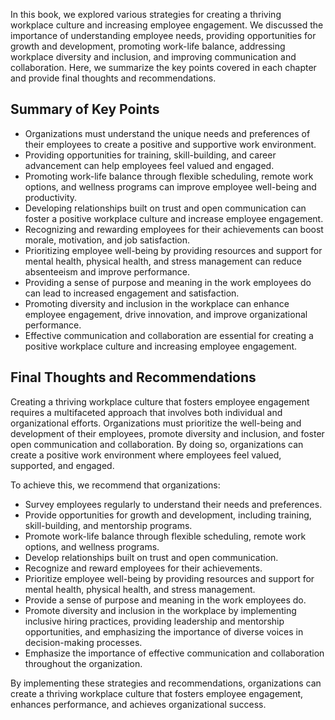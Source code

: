 
In this book, we explored various strategies for creating a thriving workplace culture and increasing employee engagement. We discussed the importance of understanding employee needs, providing opportunities for growth and development, promoting work-life balance, addressing workplace diversity and inclusion, and improving communication and collaboration. Here, we summarize the key points covered in each chapter and provide final thoughts and recommendations.

Summary of Key Points
---------------------

* Organizations must understand the unique needs and preferences of their employees to create a positive and supportive work environment.
* Providing opportunities for training, skill-building, and career advancement can help employees feel valued and engaged.
* Promoting work-life balance through flexible scheduling, remote work options, and wellness programs can improve employee well-being and productivity.
* Developing relationships built on trust and open communication can foster a positive workplace culture and increase employee engagement.
* Recognizing and rewarding employees for their achievements can boost morale, motivation, and job satisfaction.
* Prioritizing employee well-being by providing resources and support for mental health, physical health, and stress management can reduce absenteeism and improve performance.
* Providing a sense of purpose and meaning in the work employees do can lead to increased engagement and satisfaction.
* Promoting diversity and inclusion in the workplace can enhance employee engagement, drive innovation, and improve organizational performance.
* Effective communication and collaboration are essential for creating a positive workplace culture and increasing employee engagement.

Final Thoughts and Recommendations
----------------------------------

Creating a thriving workplace culture that fosters employee engagement requires a multifaceted approach that involves both individual and organizational efforts. Organizations must prioritize the well-being and development of their employees, promote diversity and inclusion, and foster open communication and collaboration. By doing so, organizations can create a positive work environment where employees feel valued, supported, and engaged.

To achieve this, we recommend that organizations:

* Survey employees regularly to understand their needs and preferences.
* Provide opportunities for growth and development, including training, skill-building, and mentorship programs.
* Promote work-life balance through flexible scheduling, remote work options, and wellness programs.
* Develop relationships built on trust and open communication.
* Recognize and reward employees for their achievements.
* Prioritize employee well-being by providing resources and support for mental health, physical health, and stress management.
* Provide a sense of purpose and meaning in the work employees do.
* Promote diversity and inclusion in the workplace by implementing inclusive hiring practices, providing leadership and mentorship opportunities, and emphasizing the importance of diverse voices in decision-making processes.
* Emphasize the importance of effective communication and collaboration throughout the organization.

By implementing these strategies and recommendations, organizations can create a thriving workplace culture that fosters employee engagement, enhances performance, and achieves organizational success.